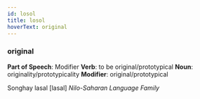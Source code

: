 ```yaml
---
id: losol
title: losol
hoverText: original
---
```


### original

**Part of Speech**: Modifier
**Verb**: to be original/prototypical
**Noun**: originality/prototypicality
**Modifier**: original/prototypical

Songhay lasal [lasal]
*Nilo-Saharan Language Family*